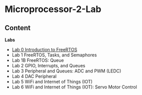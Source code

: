 # Microprocessor-2-Lab
## Content
**Labs**
* [Lab 0 	Introduction to FreeRTOS](https://github.com/jminjares4/Microprocessor-2-Lab/tree/master/Lab_0)
* Lab 1		FreeRTOS, Tasks, and Semaphores
* Lab 1B	FreeRTOS: Queue
* Lab 2		GPIO, Interrupts, and Queues
* Lab 3		Peripheral and Queues: ADC and PWM (LEDC)
* Lab 4		DAC Peripheral
* Lab 5		WiFi and Internet of Things (IOT)
* Lab 6		WiFi and Internet of Things (IOT): Servo Motor Control
